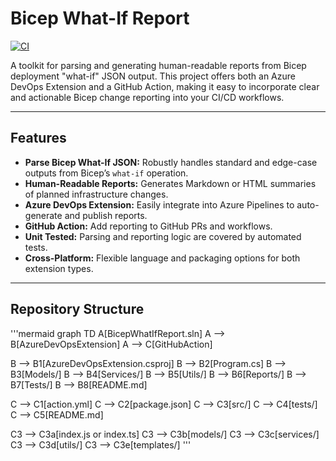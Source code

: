 # Bicep What-If Report

[![CI](https://github.com/weekendclimber/BicepWhatIfReport/actions/workflows/ci.yml/badge.svg)](https://github.com/weekendclimber/BicepWhatIfReport/actions)

A toolkit for parsing and generating human-readable reports from Bicep deployment "what-if" JSON output. This project offers both an Azure DevOps Extension and a GitHub Action, making it easy to incorporate clear and actionable Bicep change reporting into your CI/CD workflows.

---

## Features

- **Parse Bicep What-If JSON:** Robustly handles standard and edge-case outputs from Bicep’s `what-if` operation.
- **Human-Readable Reports:** Generates Markdown or HTML summaries of planned infrastructure changes.
- **Azure DevOps Extension:** Easily integrate into Azure Pipelines to auto-generate and publish reports.
- **GitHub Action:** Add reporting to GitHub PRs and workflows.
- **Unit Tested:** Parsing and reporting logic are covered by automated tests.
- **Cross-Platform:** Flexible language and packaging options for both extension types.

---

## Repository Structure

'''mermaid
graph TD
  A[BicepWhatIfReport.sln]
  A --> B[AzureDevOpsExtension]
  A --> C[GitHubAction]

  B --> B1[AzureDevOpsExtension.csproj]
  B --> B2[Program.cs]
  B --> B3[Models/]
  B --> B4[Services/]
  B --> B5[Utils/]
  B --> B6[Reports/]
  B --> B7[Tests/]
  B --> B8[README.md]

  C --> C1[action.yml]
  C --> C2[package.json]
  C --> C3[src/]
  C --> C4[tests/]
  C --> C5[README.md]

  C3 --> C3a[index.js or index.ts]
  C3 --> C3b[models/]
  C3 --> C3c[services/]
  C3 --> C3d[utils/]
  C3 --> C3e[templates/]
'''
